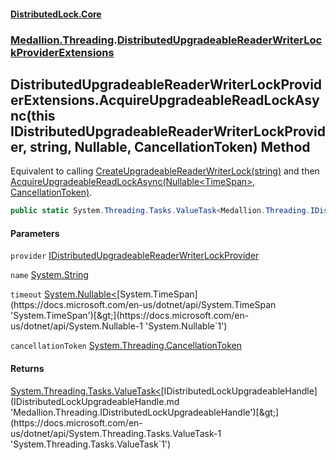 #### [DistributedLock.Core](README.md 'README')
### [Medallion.Threading](Medallion.Threading.md 'Medallion.Threading').[DistributedUpgradeableReaderWriterLockProviderExtensions](DistributedUpgradeableReaderWriterLockProviderExtensions.md 'Medallion.Threading.DistributedUpgradeableReaderWriterLockProviderExtensions')

## DistributedUpgradeableReaderWriterLockProviderExtensions.AcquireUpgradeableReadLockAsync(this IDistributedUpgradeableReaderWriterLockProvider, string, Nullable<TimeSpan>, CancellationToken) Method

Equivalent to calling [CreateUpgradeableReaderWriterLock(string)](IDistributedUpgradeableReaderWriterLockProvider.CreateUpgradeableReaderWriterLock.CLmVtTtcnh6LtTDHkHXXtQ.md 'Medallion.Threading.IDistributedUpgradeableReaderWriterLockProvider.CreateUpgradeableReaderWriterLock(string)') and then
[AcquireUpgradeableReadLockAsync(Nullable&lt;TimeSpan&gt;, CancellationToken)](IDistributedUpgradeableReaderWriterLock.AcquireUpgradeableReadLockAsync.XDD/LbfIJrScMNU14D5OvA.md 'Medallion.Threading.IDistributedUpgradeableReaderWriterLock.AcquireUpgradeableReadLockAsync(System.Nullable<System.TimeSpan>, System.Threading.CancellationToken)').

```csharp
public static System.Threading.Tasks.ValueTask<Medallion.Threading.IDistributedLockUpgradeableHandle> AcquireUpgradeableReadLockAsync(this Medallion.Threading.IDistributedUpgradeableReaderWriterLockProvider provider, string name, System.Nullable<System.TimeSpan> timeout=null, System.Threading.CancellationToken cancellationToken=default(System.Threading.CancellationToken));
```
#### Parameters

<a name='Medallion.Threading.DistributedUpgradeableReaderWriterLockProviderExtensions.AcquireUpgradeableReadLockAsync(thisMedallion.Threading.IDistributedUpgradeableReaderWriterLockProvider,string,System.Nullable_System.TimeSpan_,System.Threading.CancellationToken).provider'></a>

`provider` [IDistributedUpgradeableReaderWriterLockProvider](IDistributedUpgradeableReaderWriterLockProvider.md 'Medallion.Threading.IDistributedUpgradeableReaderWriterLockProvider')

<a name='Medallion.Threading.DistributedUpgradeableReaderWriterLockProviderExtensions.AcquireUpgradeableReadLockAsync(thisMedallion.Threading.IDistributedUpgradeableReaderWriterLockProvider,string,System.Nullable_System.TimeSpan_,System.Threading.CancellationToken).name'></a>

`name` [System.String](https://docs.microsoft.com/en-us/dotnet/api/System.String 'System.String')

<a name='Medallion.Threading.DistributedUpgradeableReaderWriterLockProviderExtensions.AcquireUpgradeableReadLockAsync(thisMedallion.Threading.IDistributedUpgradeableReaderWriterLockProvider,string,System.Nullable_System.TimeSpan_,System.Threading.CancellationToken).timeout'></a>

`timeout` [System.Nullable&lt;](https://docs.microsoft.com/en-us/dotnet/api/System.Nullable-1 'System.Nullable`1')[System.TimeSpan](https://docs.microsoft.com/en-us/dotnet/api/System.TimeSpan 'System.TimeSpan')[&gt;](https://docs.microsoft.com/en-us/dotnet/api/System.Nullable-1 'System.Nullable`1')

<a name='Medallion.Threading.DistributedUpgradeableReaderWriterLockProviderExtensions.AcquireUpgradeableReadLockAsync(thisMedallion.Threading.IDistributedUpgradeableReaderWriterLockProvider,string,System.Nullable_System.TimeSpan_,System.Threading.CancellationToken).cancellationToken'></a>

`cancellationToken` [System.Threading.CancellationToken](https://docs.microsoft.com/en-us/dotnet/api/System.Threading.CancellationToken 'System.Threading.CancellationToken')

#### Returns
[System.Threading.Tasks.ValueTask&lt;](https://docs.microsoft.com/en-us/dotnet/api/System.Threading.Tasks.ValueTask-1 'System.Threading.Tasks.ValueTask`1')[IDistributedLockUpgradeableHandle](IDistributedLockUpgradeableHandle.md 'Medallion.Threading.IDistributedLockUpgradeableHandle')[&gt;](https://docs.microsoft.com/en-us/dotnet/api/System.Threading.Tasks.ValueTask-1 'System.Threading.Tasks.ValueTask`1')
